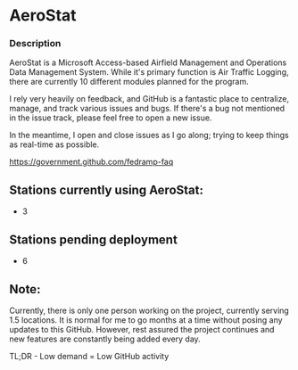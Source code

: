 # AeroStat

### Description

AeroStat is a Microsoft Access-based Airfield Management and Operations Data Management System. While it's primary function is Air Traffic Logging, there are currently 10 different modules planned for the program.

I rely very heavily on feedback, and GitHub is a fantastic place to centralize, manage, and track various issues and bugs. If there's a bug not mentioned in the issue track, please feel free to open a new issue.

In the meantime, I open and close issues as I go along; trying to keep things as real-time as possible.

https://government.github.com/fedramp-faq

## Stations currently using AeroStat:
- 3

## Stations pending deployment
- 6

## Note:
Currently, there is only one person working on the project, currently serving 1.5 locations. It is normal for me to go months at a time without posing any updates to this GitHub. However, rest assured the project continues and new features are constantly being added every day.

TL;DR - Low demand = Low GitHub activity
